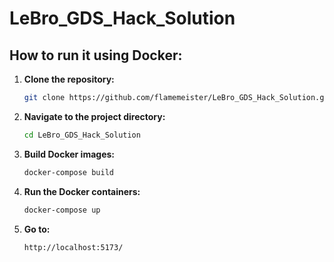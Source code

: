 # LeBro_GDS_Hack_Solution

## How to run it using Docker:

1. **Clone the repository:**

   ```bash
   git clone https://github.com/flamemeister/LeBro_GDS_Hack_Solution.git
   ```

2. **Navigate to the project directory:**
   
   ```bash
   cd LeBro_GDS_Hack_Solution
   ```
3. **Build Docker images:**
   
   ```bash
   docker-compose build
   ```
4. **Run the Docker containers:**
   
   ```bash
   docker-compose up
   ```
5. **Go to:**
   ```bash
   http://localhost:5173/
   ```
